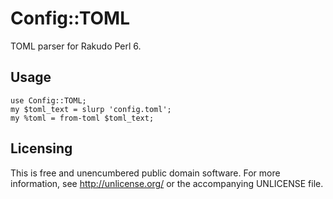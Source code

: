 Config::TOML
============

TOML parser for Rakudo Perl 6.


Usage
-----

```perl6
use Config::TOML;
my $toml_text = slurp 'config.toml';
my %toml = from-toml $toml_text;
```


Licensing
---------

This is free and unencumbered public domain software. For more
information, see http://unlicense.org/ or the accompanying UNLICENSE file.

